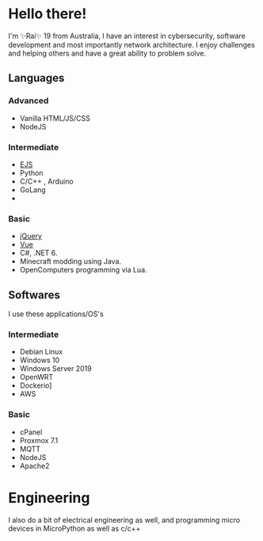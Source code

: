 # Hello there!

I'm ✨Rai✨ 19 from Australia, I have an interest in cybersecurity, software development and most importantly network architecture. I enjoy challenges and helping others and have a great ability to problem solve.

## Languages

### Advanced
- Vanilla HTML/JS/CSS
- NodeJS

### Intermediate
- [EJS](https://ejs.co/)
- Python
- C/C++ , Arduino
- GoLang
- 
### Basic
- [jQuery](https://jquery.com/)
- [Vue](https://vuejs.org/)
- C#, .NET 6.
- Minecraft modding using Java.
- OpenComputers programming via Lua.

## Softwares

I use these applications/OS's 
### Intermediate
- Debian Linux
- Windows 10
- Windows Server 2019
- OpenWRT
- Dockerio]
- AWS

### Basic

- cPanel
- Proxmox 7.1
- MQTT
- NodeJS
- Apache2

# Engineering

I also do a bit of electrical engineering as well, and programming micro devices in MicroPython as well as c/c++

